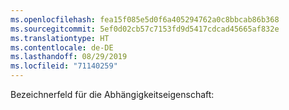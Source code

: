```yaml
---
ms.openlocfilehash: fea15f085e5d0f6a405294762a0c8bbcab86b368
ms.sourcegitcommit: 5ef0d02cb57c7153fd9d5417cdcad45665af832e
ms.translationtype: HT
ms.contentlocale: de-DE
ms.lasthandoff: 08/29/2019
ms.locfileid: "71140259"
---
```

Bezeichnerfeld für die Abhängigkeitseigenschaft: